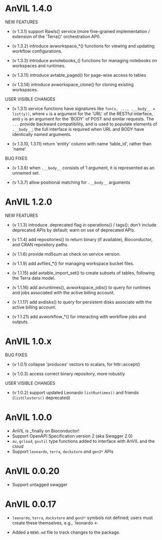 # AnVIL 1.4.0

NEW FEATURES

- (v 1.3.1) support Rawls() service (more fine-grained implementation
  / extension of the 'Terra()' orchestration API).

- (v 1.3.2) introduce avworkspace_*() functions for viewing and updating
  workflow configurations.

- (v 1.3.3) introduce avnotebooks_() functions for managing notebooks
  on workspaces and runtimes.

- (v 1.3.11) introduce avtable_paged() for page-wise access to tables

- (v 1.3.14) introduce avworkspace_clone() for cloning existing
  workspaces.

USER VISIBLE CHANGES

- (v 1.3.1) service functions have signatures like `fun(x, ...,
  .__body__ = list(y))`, where `x` is a argument for the 'URL' of the
  RESTful interface, and `y` is an argument for the 'BODY' of POST and
  similar requests. The `...` provide backward compatibility, and is
  used to populate elements of `.__body__`; the full interface is
  required when URL and BODY have identically named arguments.
  
- (v 1.3.10, 1.3.11) return 'entity' column with name 'table_id',
  rather than 'name'

BUG FIXES

- (v 1.3.6) when `.__body__` consists of 1 argument, it is represented
  as an unnamed set.

- (v 1.3.7) allow positional matching for `.__body__` arguments

# AnVIL 1.2.0

NEW FEATURES

- (v 1.1.3) introduce .deprecated flag in operations() / tags(); don't include
  deprecated APIs by default; warn on use of deprecated APIs.

- (v 1.1.4) add repositories() to return binary (if available),
  Bioconductor, and CRAN repository paths.

- (v 1.1.6) provide md5sum as check on service version.

- (v 1.1.9) add avfiles_*() for managing workspace bucket files.

- (v 1.1.15) add avtable_import_set() to create subsets of tables,
  following the Terra data model.

- (v 1.1.16) add avruntimes(), avworkspace_jobs() to query for runtimes
  and jobs associated with the active billing account.

- (v 1.1.17) add avdisks() to query for persistent disks associate
  with the active billing account.

- (v 1.1.21) add avworkflow_*() for interacting with workflow jobs
  and outputs.

# AnVIL 1.0.x

BUG FIXES

- (v 1.0.1) collapse 'produces' vectors to scalars, for httr::accept()

- (v 1.0.3) access correct binary repository, more robustly

USER VISIBLE CHANGES

- (v 1.0.2) support updated Leonardo `listRuntimes()` and friends
  (`listClusters()` deprecated)

# AnVIL 1.0.0

- AnVIL is _finally on Bioconductor!
- Support OpenAPI Specification version 2 (aka Swagger 2.0)
- `av`, `gcloud`, `gsutil` type functions added to interface with AnVIL
  and the cloud
- Support `leonardo`, `terra`, `dockstore` and `gen3*` APIs

# AnVIL 0.0.20

- Support untagged swagger

# AnVIL 0.0.17

- `leonardo`, `terra`, `dockstore` and `gen3*` symbols not defined; users must
  create these themselves, e.g., `leonardo <-

- Added a `NEWS.md` file to track changes to the package.
